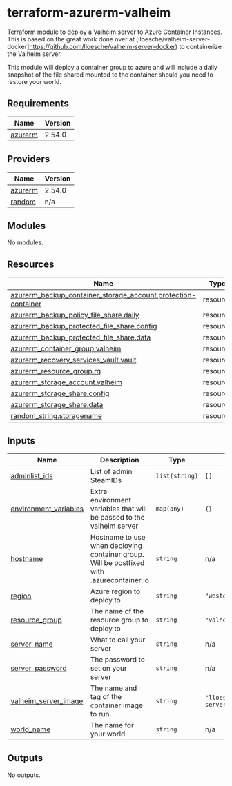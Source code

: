 # terraform-azurerm-valheim

Terraform module to deploy a Valheim server to Azure Container Instances. This is based on the great work done over at [lloesche/valheim-server-docker]https://github.com/lloesche/valheim-server-docker) to containerize the Valheim server.

This module will deploy a container group to azure and will include a daily snapshot of the file shared mounted to the container should you need to restore your world.

## Requirements

| Name                                                               | Version |
| ------------------------------------------------------------------ | ------- |
| <a name="requirement_azurerm"></a> [azurerm](#requirement_azurerm) | 2.54.0  |

## Providers

| Name                                                         | Version |
| ------------------------------------------------------------ | ------- |
| <a name="provider_azurerm"></a> [azurerm](#provider_azurerm) | 2.54.0  |
| <a name="provider_random"></a> [random](#provider_random)    | n/a     |

## Modules

No modules.

## Resources

| Name                                                                                                                                                                              | Type     |
| --------------------------------------------------------------------------------------------------------------------------------------------------------------------------------- | -------- |
| [azurerm_backup_container_storage_account.protection-container](https://registry.terraform.io/providers/hashicorp/azurerm/2.54.0/docs/resources/backup_container_storage_account) | resource |
| [azurerm_backup_policy_file_share.daily](https://registry.terraform.io/providers/hashicorp/azurerm/2.54.0/docs/resources/backup_policy_file_share)                                | resource |
| [azurerm_backup_protected_file_share.config](https://registry.terraform.io/providers/hashicorp/azurerm/2.54.0/docs/resources/backup_protected_file_share)                         | resource |
| [azurerm_backup_protected_file_share.data](https://registry.terraform.io/providers/hashicorp/azurerm/2.54.0/docs/resources/backup_protected_file_share)                           | resource |
| [azurerm_container_group.valheim](https://registry.terraform.io/providers/hashicorp/azurerm/2.54.0/docs/resources/container_group)                                                | resource |
| [azurerm_recovery_services_vault.vault](https://registry.terraform.io/providers/hashicorp/azurerm/2.54.0/docs/resources/recovery_services_vault)                                  | resource |
| [azurerm_resource_group.rg](https://registry.terraform.io/providers/hashicorp/azurerm/2.54.0/docs/resources/resource_group)                                                       | resource |
| [azurerm_storage_account.valheim](https://registry.terraform.io/providers/hashicorp/azurerm/2.54.0/docs/resources/storage_account)                                                | resource |
| [azurerm_storage_share.config](https://registry.terraform.io/providers/hashicorp/azurerm/2.54.0/docs/resources/storage_share)                                                     | resource |
| [azurerm_storage_share.data](https://registry.terraform.io/providers/hashicorp/azurerm/2.54.0/docs/resources/storage_share)                                                       | resource |
| [random_string.storagename](https://registry.terraform.io/providers/hashicorp/random/latest/docs/resources/string)                                                                | resource |

## Inputs

| Name                                                                                             | Description                                                                                       | Type           | Default                     | Required |
| ------------------------------------------------------------------------------------------------ | ------------------------------------------------------------------------------------------------- | -------------- | --------------------------- | :------: |
| <a name="input_adminlist_ids"></a> [adminlist_ids](#input_adminlist_ids)                         | List of admin SteamIDs                                                                            | `list(string)` | `[]`                        |    no    |
| <a name="input_environment_variables"></a> [environment_variables](#input_environment_variables) | Extra environment variables that will be passed to the valheim server                             | `map(any)`     | `{}`                        |    no    |
| <a name="input_hostname"></a> [hostname](#input_hostname)                                        | Hostname to use when deploying container group. Will be postfixed with <region>.azurecontainer.io | `string`       | n/a                         |   yes    |
| <a name="input_region"></a> [region](#input_region)                                              | Azure region to deploy to                                                                         | `string`       | `"westeurope"`              |    no    |
| <a name="input_resource_group"></a> [resource_group](#input_resource_group)                      | The name of the resource group to deploy to                                                       | `string`       | `"valheim"`                 |    no    |
| <a name="input_server_name"></a> [server_name](#input_server_name)                               | What to call your server                                                                          | `string`       | n/a                         |   yes    |
| <a name="input_server_password"></a> [server_password](#input_server_password)                   | The password to set on your server                                                                | `string`       | n/a                         |   yes    |
| <a name="input_valheim_server_image"></a> [valheim_server_image](#input_valheim_server_image)    | The name and tag of the container image to run.                                                   | `string`       | `"lloesche/valheim-server"` |    no    |
| <a name="input_world_name"></a> [world_name](#input_world_name)                                  | The name for your world                                                                           | `string`       | n/a                         |   yes    |

## Outputs

No outputs.
